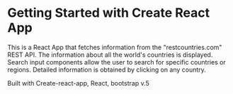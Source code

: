 # Getting Started with Create React App

This is a React App that fetches information from the "restcountries.com" REST API. The information about all the world's countries is displayed. Search input components allow the user to search for specific countries or regions. Detailed information is obtained by clicking on any country.

Built with Create-react-app, React, bootstrap v.5
